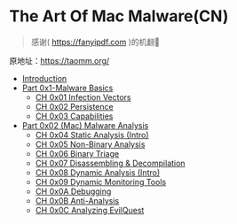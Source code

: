 # The Art Of Mac Malware(CN)
> 感谢( https://fanyipdf.com )的机翻🤪

原地址：https://taomm.org/

- [Introduction](./Introduction.pdf)
- [Part 0x1-Malware Basics](./Part%200x1-Malware%20Basics.pdf)
    - [CH 0x01 Infection Vectors](./CH%200x01%20Infection%20Vectors.pdf)
    - [CH 0x02 Persistence](./CH%200x02%20Persistence.pdf)
    - [CH 0x03 Capabilities](./CH%200x03%20Capabilities.pdf)
- [Part 0x02 (Mac) Malware Analysis](./Part%200x02%20(Mac)%20Malware%20Analysis.pdf)
    - [CH 0x04 Static Analysis (Intro)](./CH%200x04%20Static%20Analysis%20(Intro).pdf)
    - [CH 0x05 Non-Binary Analysis](./CH%200x05%20Non-Binary%20Analysis.pdf)
    - [CH 0x06 Binary Triage](./CH%200x06%20Binary%20Triage.pdf)
    - [CH 0x07 Disassembling & Decompilation](./CH%200x07%20Disassembling%20&%20Decompilation.pdf)
    - [CH 0x08 Dynamic Analysis (Intro)](./CH%200x08%20Dynamic%20Analysis%20(Intro).pdf)
    - [CH 0x09 Dynamic Monitoring Tools](./CH%200x09%20Dynamic%20Monitoring%20Tools.pdf)
    - [CH 0x0A Debugging](./CH%200x0A%20Debugging.pdf)
    - [CH 0x0B Anti-Analysis](./CH%200x0B%20Anti-Analysis.pdf)
    - [CH 0x0C Analyzing EvilQuest](./CH%200x0C%20Analyzing%20EvilQuest.pdf)